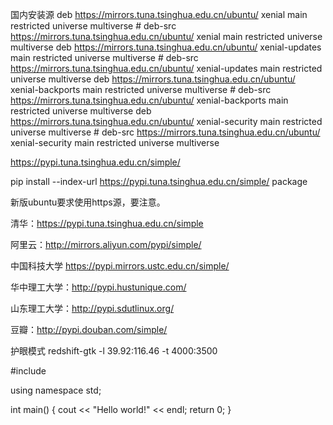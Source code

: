 国内安装源
deb https://mirrors.tuna.tsinghua.edu.cn/ubuntu/ xenial main restricted universe multiverse # deb-src https://mirrors.tuna.tsinghua.edu.cn/ubuntu/ xenial main restricted universe multiverse deb https://mirrors.tuna.tsinghua.edu.cn/ubuntu/ xenial-updates main restricted universe multiverse # deb-src https://mirrors.tuna.tsinghua.edu.cn/ubuntu/ xenial-updates main restricted universe multiverse deb https://mirrors.tuna.tsinghua.edu.cn/ubuntu/ xenial-backports main restricted universe multiverse # deb-src https://mirrors.tuna.tsinghua.edu.cn/ubuntu/ xenial-backports main restricted universe multiverse deb https://mirrors.tuna.tsinghua.edu.cn/ubuntu/ xenial-security main restricted universe multiverse # deb-src https://mirrors.tuna.tsinghua.edu.cn/ubuntu/ xenial-security main restricted universe multiverse


https://pypi.tuna.tsinghua.edu.cn/simple/

pip install --index-url https://pypi.tuna.tsinghua.edu.cn/simple/ package


新版ubuntu要求使用https源，要注意。

清华：https://pypi.tuna.tsinghua.edu.cn/simple

阿里云：http://mirrors.aliyun.com/pypi/simple/

中国科技大学 https://pypi.mirrors.ustc.edu.cn/simple/

华中理工大学：http://pypi.hustunique.com/

山东理工大学：http://pypi.sdutlinux.org/ 

豆瓣：http://pypi.douban.com/simple/


护眼模式
redshift-gtk -l 39.92:116.46 -t 4000:3500


#include <iostream>

using namespace std;

int main()
{
    cout << "Hello world!" << endl;
    return 0;
}





